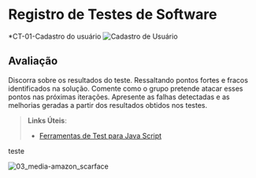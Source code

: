 # Registro de Testes de Software

*CT-01-Cadastro do usuário 
![Cadastro de Usuário](CADASTRAR.PNG)

## Avaliação

Discorra sobre os resultados do teste. Ressaltando pontos fortes e fracos identificados na solução. Comente como o grupo pretende atacar esses pontos nas próximas iterações. Apresente as falhas detectadas e as melhorias geradas a partir dos resultados obtidos nos testes.

> **Links Úteis**:
> - [Ferramentas de Test para Java Script](https://geekflare.com/javascript-unit-testing/)

teste

![03_media-amazon_scarface](https://user-images.githubusercontent.com/65980497/139605612-35af9c17-c07a-43ea-b79d-be366f36fdc1.jpg)
